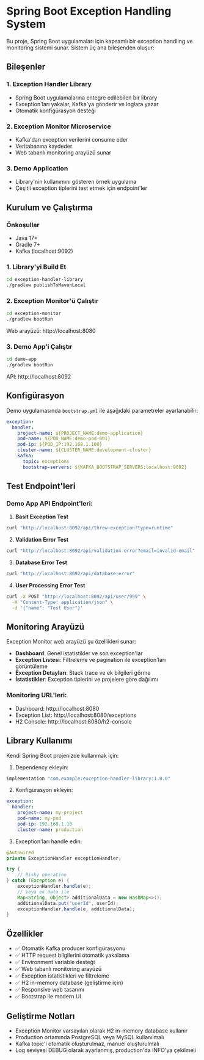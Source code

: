 # Spring Boot Exception Handling System

Bu proje, Spring Boot uygulamaları için kapsamlı bir exception handling ve monitoring sistemi sunar. Sistem üç ana bileşenden oluşur:

## Bileşenler

### 1. Exception Handler Library
- Spring Boot uygulamalarına entegre edilebilen bir library
- Exception'ları yakalar, Kafka'ya gönderir ve loglara yazar
- Otomatik konfigürasyon desteği

### 2. Exception Monitor Microservice
- Kafka'dan exception verilerini consume eder
- Veritabanına kaydeder
- Web tabanlı monitoring arayüzü sunar

### 3. Demo Application
- Library'nin kullanımını gösteren örnek uygulama
- Çeşitli exception tiplerini test etmek için endpoint'ler

## Kurulum ve Çalıştırma

### Önkoşullar
- Java 17+
- Gradle 7+
- Kafka (localhost:9092)

### 1. Library'yi Build Et
```bash
cd exception-handler-library
./gradlew publishToMavenLocal
```

### 2. Exception Monitor'ü Çalıştır
```bash
cd exception-monitor
./gradlew bootRun
```
Web arayüzü: http://localhost:8080

### 3. Demo App'i Çalıştır
```bash
cd demo-app
./gradlew bootRun
```
API: http://localhost:8092

## Konfigürasyon

Demo uygulamasında `bootstrap.yml` ile aşağıdaki parametreler ayarlanabilir:

```yaml
exception:
  handler:
    project-name: ${PROJECT_NAME:demo-application}
    pod-name: ${POD_NAME:demo-pod-001}
    pod-ip: ${POD_IP:192.168.1.100}
    cluster-name: ${CLUSTER_NAME:development-cluster}
    kafka:
      topic: exceptions
      bootstrap-servers: ${KAFKA_BOOTSTRAP_SERVERS:localhost:9092}
```

## Test Endpoint'leri

### Demo App API Endpoint'leri:

1. **Basit Exception Test**
```bash
curl "http://localhost:8092/api/throw-exception?type=runtime"
```

2. **Validation Error Test**
```bash
curl "http://localhost:8092/api/validation-error?email=invalid-email"
```

3. **Database Error Test**
```bash
curl "http://localhost:8092/api/database-error"
```

4. **User Processing Error Test**
```bash
curl -X POST "http://localhost:8092/api/user/999" \
  -H "Content-Type: application/json" \
  -d '{"name": "Test User"}'
```

## Monitoring Arayüzü

Exception Monitor web arayüzü şu özellikleri sunar:

- **Dashboard**: Genel istatistikler ve son exception'lar
- **Exception Listesi**: Filtreleme ve pagination ile exception'ları görüntüleme
- **Exception Detayları**: Stack trace ve ek bilgileri görme
- **İstatistikler**: Exception tiplerini ve projelere göre dağılımı

### Monitoring URL'leri:
- Dashboard: http://localhost:8080
- Exception List: http://localhost:8080/exceptions
- H2 Console: http://localhost:8080/h2-console

## Library Kullanımı

Kendi Spring Boot projenizde kullanmak için:

1. Dependency ekleyin:
```gradle
implementation "com.example:exception-handler-library:1.0.0"
```

2. Konfigürasyon ekleyin:
```yaml
exception:
  handler:
    project-name: my-project
    pod-name: my-pod
    pod-ip: 192.168.1.10
    cluster-name: production
```

3. Exception'ları handle edin:
```java
@Autowired
private ExceptionHandler exceptionHandler;

try {
    // Risky operation
} catch (Exception e) {
    exceptionHandler.handle(e);
    // veya ek data ile
    Map<String, Object> additionalData = new HashMap<>();
    additionalData.put("userId", userId);
    exceptionHandler.handle(e, additionalData);
}
```

## Özellikler

- ✅ Otomatik Kafka producer konfigürasyonu
- ✅ HTTP request bilgilerini otomatik yakalama
- ✅ Environment variable desteği
- ✅ Web tabanlı monitoring arayüzü
- ✅ Exception istatistikleri ve filtreleme
- ✅ H2 in-memory database (geliştirme için)
- ✅ Responsive web tasarımı
- ✅ Bootstrap ile modern UI

## Geliştirme Notları

- Exception Monitor varsayılan olarak H2 in-memory database kullanır
- Production ortamında PostgreSQL veya MySQL kullanılmalı
- Kafka topic'i otomatik oluşturulmaz, manuel oluşturulmalı
- Log seviyesi DEBUG olarak ayarlanmış, production'da INFO'ya çekilmeli